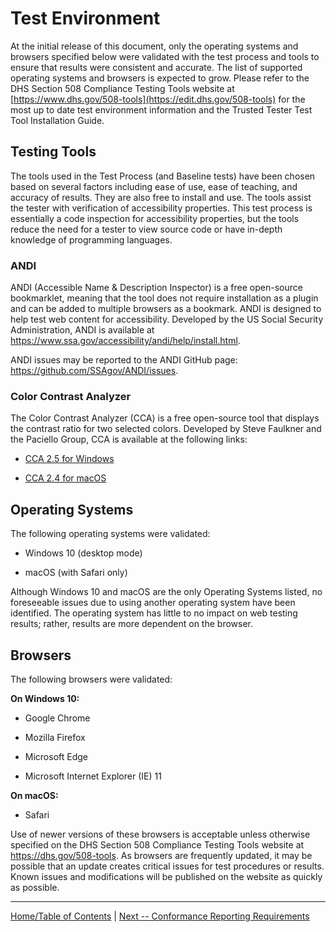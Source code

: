 Test Environment
================

At the initial release of this document, only the operating systems and browsers specified below were validated with the test process and tools to ensure that results were consistent and accurate. The list of supported operating systems and browsers is expected to grow. Please refer to the DHS Section 508 Compliance Testing Tools website at [https://www.dhs.gov/508-tools](https://edit.dhs.gov/508-tools) for the most up to date test environment information and the Trusted Tester Test Tool Installation Guide.

Testing Tools
-------------

The tools used in the Test Process (and Baseline tests) have been chosen based on several factors including ease of use, ease of teaching, and accuracy of results. They are also free to install and use. The tools assist the tester with verification of accessibility properties. This test process is essentially a code inspection for accessibility properties, but the tools reduce the need for a tester to view source code or have in-depth knowledge of programming languages.

### ANDI

ANDI (Accessible Name & Description Inspector) is a free open-source bookmarklet, meaning that the tool does not require installation as a plugin and can be added to multiple browsers as a bookmark. ANDI is designed to help test web content for accessibility. Developed by the US Social Security Administration, ANDI is available at <https://www.ssa.gov/accessibility/andi/help/install.html>.

ANDI issues may be reported to the ANDI GitHub page: <https://github.com/SSAgov/ANDI/issues>.

### Color Contrast Analyzer 

The Color Contrast Analyzer (CCA) is a free open-source tool that displays the contrast ratio for two selected colors. Developed by Steve Faulkner and the Paciello Group, CCA is available at the following links:

-   [CCA 2.5 for Windows](https://github.com/ThePacielloGroup/CCA-Win/releases/tag/2.5.0)

-   [CCA 2.4 for macOS](https://github.com/ThePacielloGroup/CCA-OSX/releases/tag/2.4)

Operating Systems
-----------------

The following operating systems were validated:

-   Windows 10 (desktop mode)

-   macOS (with Safari only)

Although Windows 10 and macOS are the only Operating Systems listed, no foreseeable issues due to using another operating system have been identified. The operating system has little to no impact on web testing results; rather, results are more dependent on the browser.

Browsers
--------

The following browsers were validated:

**On Windows 10:**

-   Google Chrome

-   Mozilla Firefox

-   Microsoft Edge

-   Microsoft Internet Explorer (IE) 11

**On macOS:**

-   Safari

Use of newer versions of these browsers is acceptable unless otherwise specified on the DHS Section 508 Compliance Testing Tools website at <https://dhs.gov/508-tools>. As browsers are frequently updated, it may be possible that an update creates critical issues for test procedures or results. Known issues and modifications will be published on the website as quickly as possible.


-------------------------------------------------
[Home/Table of Contents](index.md)    |    [Next -- Conformance Reporting Requirements](Reporting.md)
